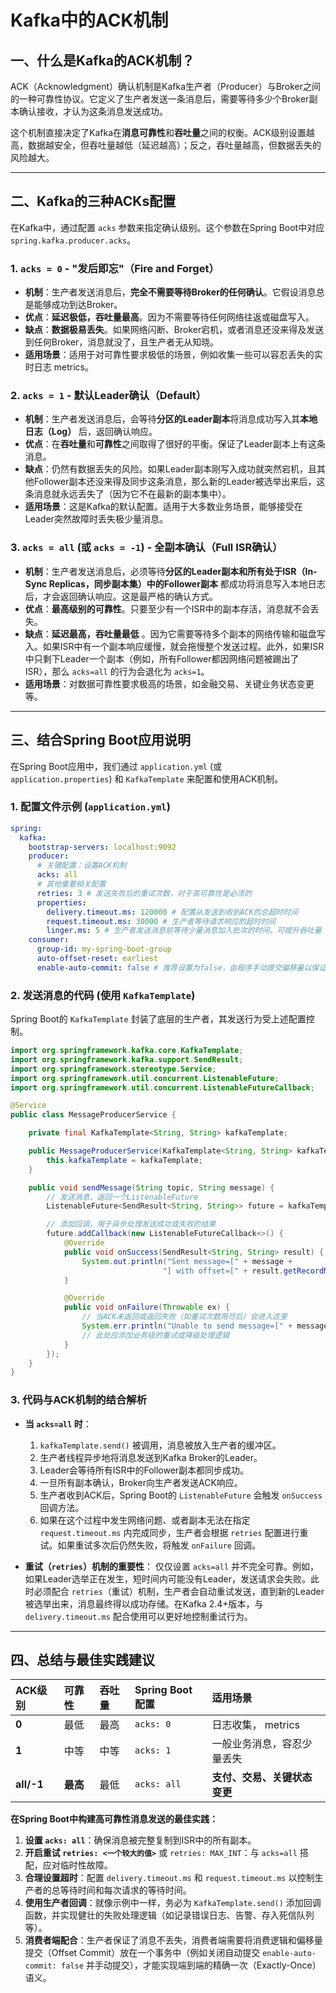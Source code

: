 # Kafka中的ACK机制

## 一、什么是Kafka的ACK机制？

ACK（Acknowledgment）确认机制是Kafka生产者（Producer）与Broker之间的一种可靠性协议。它定义了生产者发送一条消息后，需要等待多少个Broker副本确认接收，才认为这条消息发送成功。

这个机制直接决定了Kafka在**消息可靠性**和**吞吐量**之间的权衡。ACK级别设置越高，数据越安全，但吞吐量越低（延迟越高）；反之，吞吐量越高，但数据丢失的风险越大。

---

## 二、Kafka的三种ACKs配置

在Kafka中，通过配置 `acks` 参数来指定确认级别。这个参数在Spring Boot中对应 `spring.kafka.producer.acks`。

### 1. `acks = 0` - **"发后即忘"（Fire and Forget）**

* **机制**：生产者发送消息后，**完全不需要等待Broker的任何确认**。它假设消息总是能够成功到达Broker。
* **优点**：**延迟极低，吞吐量最高**。因为不需要等待任何网络往返或磁盘写入。
* **缺点**：**数据极易丢失**。如果网络闪断、Broker宕机，或者消息还没来得及发送到任何Broker，消息就没了，且生产者无从知晓。
* **适用场景**：适用于对可靠性要求极低的场景，例如收集一些可以容忍丢失的实时日志 metrics。

### 2. `acks = 1` - **默认Leader确认（Default）**

* **机制**：生产者发送消息后，会等待**分区的Leader副本**将消息成功写入其**本地日志（Log）** 后，返回确认响应。
* **优点**：在**吞吐量**和**可靠性**之间取得了很好的平衡。保证了Leader副本上有这条消息。
* **缺点**：仍然有数据丢失的风险。如果Leader副本刚写入成功就突然宕机，且其他Follower副本还没来得及同步这条消息，那么新的Leader被选举出来后，这条消息就永远丢失了（因为它不在最新的副本集中）。
* **适用场景**：这是Kafka的默认配置。适用于大多数业务场景，能够接受在Leader突然故障时丢失极少量消息。

### 3. `acks = all` (或 `acks = -1`) - **全副本确认（Full ISR确认）**

* **机制**：生产者发送消息后，必须等待**分区的Leader副本和所有处于ISR（In-Sync Replicas，同步副本集）中的Follower副本**
  都成功将消息写入本地日志后，才会返回确认响应。这是最严格的确认方式。
* **优点**：**最高级别的可靠性**。只要至少有一个ISR中的副本存活，消息就不会丢失。
* **缺点**：**延迟最高，吞吐量最低**
  。因为它需要等待多个副本的网络传输和磁盘写入。如果ISR中有一个副本响应缓慢，就会拖慢整个发送过程。此外，如果ISR中只剩下Leader一个副本（例如，所有Follower都因网络问题被踢出了ISR），那么
  `acks=all` 的行为会退化为 `acks=1`。
* **适用场景**：对数据可靠性要求极高的场景，如金融交易、关键业务状态变更等。

---

## 三、结合Spring Boot应用说明

在Spring Boot应用中，我们通过 `application.yml` (或 `application.properties`) 和 `KafkaTemplate` 来配置和使用ACK机制。

### 1. 配置文件示例 (`application.yml`)

```yaml
spring:
  kafka:
    bootstrap-servers: localhost:9092
    producer:
      # 关键配置：设置ACK机制
      acks: all
      # 其他重要相关配置
      retries: 3 # 发送失败后的重试次数，对于高可靠性是必须的
      properties:
        delivery.timeout.ms: 120000 # 配置从发送到收到ACK的总超时时间
        request.timeout.ms: 30000 # 生产者等待请求响应的超时时间
        linger.ms: 5 # 生产者发送消息前等待少量消息加入批次的时间，可提升吞吐量
    consumer:
      group-id: my-spring-boot-group
      auto-offset-reset: earliest
      enable-auto-commit: false # 推荐设置为false，由程序手动提交偏移量以保证精确一次处理
```

### 2. 发送消息的代码 (使用 `KafkaTemplate`)

Spring Boot的 `KafkaTemplate` 封装了底层的生产者，其发送行为受上述配置控制。

```java
import org.springframework.kafka.core.KafkaTemplate;
import org.springframework.kafka.support.SendResult;
import org.springframework.stereotype.Service;
import org.springframework.util.concurrent.ListenableFuture;
import org.springframework.util.concurrent.ListenableFutureCallback;

@Service
public class MessageProducerService {

    private final KafkaTemplate<String, String> kafkaTemplate;

    public MessageProducerService(KafkaTemplate<String, String> kafkaTemplate) {
        this.kafkaTemplate = kafkaTemplate;
    }

    public void sendMessage(String topic, String message) {
        // 发送消息，返回一个ListenableFuture
        ListenableFuture<SendResult<String, String>> future = kafkaTemplate.send(topic, message);

        // 添加回调，用于异步处理发送成功或失败的结果
        future.addCallback(new ListenableFutureCallback<>() {
            @Override
            public void onSuccess(SendResult<String, String> result) {
                System.out.println("Sent message=[" + message + 
                                  "] with offset=[" + result.getRecordMetadata().offset() + "]");
            }

            @Override
            public void onFailure(Throwable ex) {
                // 当ACK未返回或返回失败（如重试次数用尽后）会进入这里
                System.err.println("Unable to send message=[" + message + "] due to : " + ex.getMessage());
                // 此处应添加业务级的重试或降级处理逻辑
            }
        });
    }
}
```

### 3. 代码与ACK机制的结合解析

* **当 `acks=all` 时**：
    1. `kafkaTemplate.send()` 被调用，消息被放入生产者的缓冲区。
    2. 生产者线程异步地将消息发送到Kafka Broker的Leader。
    3. Leader会等待所有ISR中的Follower副本都同步成功。
    4. 一旦所有副本确认，Broker向生产者发送ACK响应。
    5. 生产者收到ACK后，Spring Boot的 `ListenableFuture` 会触发 `onSuccess` 回调方法。
    6. 如果在这个过程中发生网络问题、或者副本无法在指定 `request.timeout.ms` 内完成同步，生产者会根据 `retries`
       配置进行重试。如果重试多次后仍然失败，将触发 `onFailure` 回调。

* **重试（`retries`）机制的重要性**：
  仅仅设置 `acks=all` 并不完全可靠。例如，如果Leader选举正在发生，短时间内可能没有Leader，发送请求会失败。此时必须配合
  `retries`（重试）机制，生产者会自动重试发送，直到新的Leader被选举出来，消息最终得以成功存储。在Kafka 2.4+版本，与
  `delivery.timeout.ms` 配合使用可以更好地控制重试行为。

---

## 四、总结与最佳实践建议

| ACK级别      | 可靠性    | 吞吐量 | Spring Boot配置 | 适用场景             |
|:-----------|:-------|:----|:--------------|:-----------------|
| **0**      | 最低     | 最高  | `acks: 0`     | 日志收集， metrics    |
| **1**      | 中等     | 中等  | `acks: 1`     | 一般业务消息，容忍少量丢失    |
| **all/-1** | **最高** | 最低  | `acks: all`   | **支付、交易、关键状态变更** |

**在Spring Boot中构建高可靠性消息发送的最佳实践：**

1. **设置 `acks: all`**：确保消息被完整复制到ISR中的所有副本。
2. **开启重试 `retries: <一个较大的值>`** 或 `retries: MAX_INT`：与 `acks=all` 搭配，应对临时性故障。
3. **合理设置超时**：配置 `delivery.timeout.ms` 和 `request.timeout.ms` 以控制生产者的总等待时间和每次请求的等待时间。
4. **使用生产者回调**：就像示例中一样，务必为 `KafkaTemplate.send()` 添加回调函数，并实现健壮的失败处理逻辑（如记录错误日志、告警、存入死信队列等）。
5. **消费者端配合**：生产者保证了消息不丢失，消费者端需要将消费逻辑和偏移量提交（Offset Commit）放在一个事务中（例如关闭自动提交
   `enable-auto-commit: false` 并手动提交），才能实现端到端的精确一次（Exactly-Once）语义。

